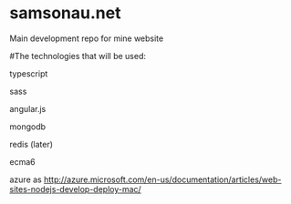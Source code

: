 # samsonau.net
Main development repo for mine website

#The technologies that will be used:

typescript

sass

angular.js

mongodb

redis (later)

ecma6

azure as http://azure.microsoft.com/en-us/documentation/articles/web-sites-nodejs-develop-deploy-mac/
